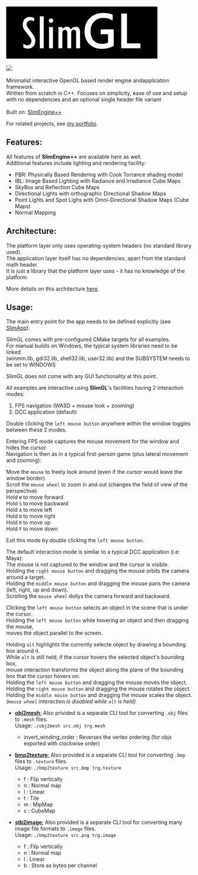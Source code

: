 <img src="SlimGL_logo.png" alt="SlimGL_logo"><br>

<img src="SlimGL.gif"><br>

Minimalist interactive OpenGL based render engine andapplication framework.<br>
Written from scratch in C++.
Focuses on simplicity, ease of use and setup with no dependencies and an optional single header file variant<br>
<br>
Built on: [SlimEngine++](https://github.com/HardCoreCodin/SlimEngineCpp) <br>

For related projects, see [my portfolio](https://hardcorecodin.com/portfolio).<br>

Features:
-
All features of <b>SlimEngine++</b> are available here as well.<br>
Additional features include lighting and rendering facility:<br>
- PBR: Physically Based Rendering with Cook Torrance shading model
- IBL: Image Based Lighting with Radiance and Irradiance Cube Maps
- SkyBox and Reflection Cube Maps
- Directional Lights with orthographic Directional Shadow Maps
- Point Lights and Spot Lighs with Omni-Directional Shadow Maps (Cube Maps)
- Normal Mapping

Architecture:
-
The platform layer only uses operating-system headers (no standard library used).<br>
The application layer itself has no dependencies, apart from the standard math header.<br>
It is just a library that the platform layer uses - it has no knowledge of the platform.<br>

More details on this architecture [here](https://youtu.be/Ev_TeQmus68).

Usage:
-
The main entry point for the app needs to be defined explicitly (see [SlimApp](https://github.com/HardCoreCodin/SlimApp)). <br>

SlimGL comes with pre-configured CMake targets for all examples.<br>
For manual builds on Windows, the typical system libraries need to be linked<br>
(winmm.lib, gdi32.lib, shell32.lib, user32.lib) and the SUBSYSTEM needs to be set to WINDOWS<br>

SlimGL does not come with any GUI functionality at this point.<br>

All examples are interactive using <b>SlimGL</b>'s facilities having 2 interaction modes:
1. FPS navigation (WASD + mouse look + zooming)<br>
2. DCC application (default)<br>

Double clicking the `left mouse button` anywhere within the window toggles between these 2 modes.<btr>

Entering FPS mode captures the mouse movement for the window and hides the cursor.<br>
Navigation is then as in a typical first-person game (plus lateral movement and zooming):<br>

Move the `mouse` to freely look around (even if the cursor would leave the window border)<br>
Scroll the `mouse wheel` to zoom in and out (changes the field of view of the perspective)<br>
Hold `W` to move forward<br>
Hold `S` to move backward<br>
Hold `A` to move left<br>
Hold `D` to move right<br>
Hold `R` to move up<br>
Hold `F` to move down<br>

Exit this mode by double clicking the `left mouse button`.

The default interaction mode is similar to a typical DCC application (i.e: Maya):<br>
The mouse is not captured to the window and the cursor is visible.<br>
Holding the `right mouse button` and dragging the mouse orbits the camera around a target.<br>
Holding the `middle mouse button` and dragging the mouse pans the camera (left, right, up and down).<br>
Scrolling the `mouse wheel` dollys the camera forward and backward.<br>

Clicking the `left mouse button` selects an object in the scene that is under the cursor.<br>
Holding the `left mouse button` while hovering an object and then dragging the mouse,<br>
moves the object parallel to the screen.<br>

Holding `alt` highlights the currently selecte object by drawing a bounding box around it.<br>
While `alt` is still held, if the cursor hovers the selected object's bounding box,<br>
mouse interaction transforms the object along the plane of the bounding box that the cursor hovers on:<br>
Holding the `left mouse button` and dragging the mouse moves the object.<br>
Holding the `right mouse button` and dragging the mouse rotates the object.<br>
Holding the `middle mouse button` and dragging the mouse scales the object.<br>
<i>(`mouse wheel` interaction is disabled while `alt` is held)</i><br>

* <b><u>obj2mesh</b>:</u> Also privided is a separate CLI tool for converting `.obj` files to `.mesh` files.<br>
  Usage: `./obj2mesh src.obj trg.mesh`<br>
  - invert_winding_order : Reverses the vertex ordering (for objs exported with clockwise order)<br>

* <b><u>bmp2texture</b>:</u> Also provided is a separate CLI tool for converting `.bmp` files to `.texture` files.<br>
  Usage: `./bmp2texture src.bmp trg.texture`<br>
  - f : Flip vertically<br>
  - n : Normal map<br>
  - l : Linear<br>
  - t : Tile<br>
  - m : MipMap<br>
  - c : CubeMap<br>

* <b><u>stb2image</b>:</u> Also provided is a separate CLI tool for converting many image file formats to `.image` files.<br>
  Usage: `./bmp2texture src.png trg.image`<br>
  - f : Flip vertically<br>
  - n : Normal map<br>
  - l : Linear<br>
  - b : Store as bytes per channel<br>
